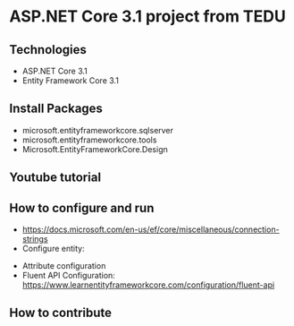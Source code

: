 # ASP.NET Core 3.1 project from TEDU
## Technologies
- ASP.NET Core 3.1
- Entity Framework Core 3.1
## Install Packages
- microsoft.entityframeworkcore.sqlserver
- microsoft.entityframeworkcore.tools
- Microsoft.EntityFrameworkCore.Design
## Youtube tutorial
## How to configure and run
- https://docs.microsoft.com/en-us/ef/core/miscellaneous/connection-strings
- Configure entity:
+ Attribute configuration
+ Fluent API Configuration: https://www.learnentityframeworkcore.com/configuration/fluent-api
## How to contribute